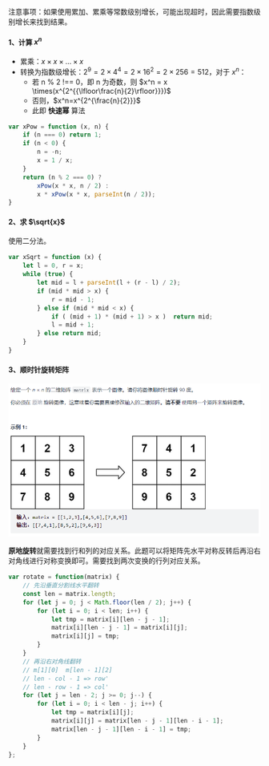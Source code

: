 注意事项：如果使用累加、累乘等常数级别增长，可能出现超时，因此需要指数级别增长来找到结果。

#### 1、计算 $x^n$

- 累乘：$x\times x\times \dots\times x$
- 转换为指数级增长：$2^9=2\times4^4=2\times16^2=2\times256=512$，对于 $x^n$：
  - 若 n % 2 !== 0，即 n 为奇数，则 $x^n = x \times(x^{2^{{\lfloor\frac{n}{2}\rfloor}}})$
  - 否则，$x^n=x^{2^{\frac{n}{2}}}$
  - 此即 **快速幂** 算法

```js
var xPow = function (x, n) {
    if (n === 0) return 1;
    if (n < 0) {
        n = -n;
        x = 1 / x;
    }
    return (n % 2 === 0) ?
        xPow(x * x, n / 2) :
    	x * xPow(x * x, parseInt(n / 2));
}
```

#### 2、求 $\sqrt{x}$

使用二分法。

```js
var xSqrt = function (x) {
    let l = 0, r = x;
    while (true) {
        let mid = l + parseInt(l + (r - l) / 2);
        if (mid * mid > x) {
            r = mid - 1;
        } else if (mid * mid < x) {
            if ( (mid + 1) * (mid + 1) > x )  return mid;
            l = mid + 1;
        } else return mid;
    }
}
```

#### 3、顺时针旋转矩阵

<img src="assets/image-20220204224118270.png" alt="image-20220204224118270" style="zoom:67%;" />

**原地旋转**就需要找到行和列的对应关系。此题可以将矩阵先水平对称反转后再沿右对角线进行对称变换即可。需要找到两次变换的行列对应关系。

```js
var rotate = function(matrix) {
    // 先沿垂直分割线水平翻转
    const len = matrix.length;
    for (let j = 0; j < Math.floor(len / 2); j++) {
        for (let i = 0; i < len; i++) {
            let tmp = matrix[i][len - j - 1];
            matrix[i][len - j - 1] = matrix[i][j];
            matrix[i][j] = tmp;
        }
    }
    // 再沿右对角线翻转
    // m[1][0]  m[len - 1][2]
    // len - col - 1 => row'
    // len - row - 1 => col'
    for (let j = len - 2; j >= 0; j--) {
        for (let i = 0; i < len - j; i++) {
            let tmp = matrix[i][j];
            matrix[i][j] = matrix[len - j - 1][len - i - 1];
            matrix[len - j - 1][len - i - 1] = tmp;
        }
    }
};
```

